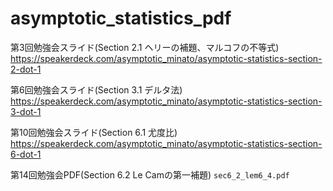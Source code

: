 # asymptotic_statistics_pdf

第3回勉強会スライド(Section 2.1 ヘリーの補題、マルコフの不等式)
https://speakerdeck.com/asymptotic_minato/asymptotic-statistics-section-2-dot-1

第6回勉強会スライド(Section 3.1 デルタ法)
https://speakerdeck.com/asymptotic_minato/asymptotic-statistics-section-3-dot-1

第10回勉強会スライド(Section 6.1 尤度比)
https://speakerdeck.com/asymptotic_minato/asymptotic-statistics-section-6-dot-1

第14回勉強会PDF(Section 6.2 Le Camの第一補題)
`sec6_2_lem6_4.pdf`
